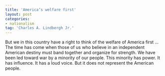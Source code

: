 ```yaml
---
title: 'America’s welfare first'
layout: post
categories:
- nationalism
tag: 'Charles A. Lindbergh Jr.'
---
```


But we in this country have a right to think of the welfare of America first ... The time has come when those of us who believe in an independent American destiny must band together and organize for strength. We have been led toward war by a minority of our people. This minority has power. It has influence. It has a loud voice. But it does not represent the American people.